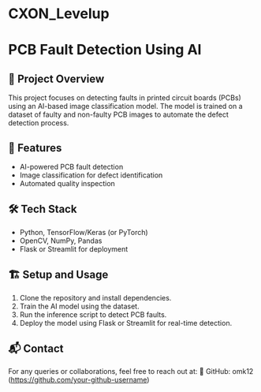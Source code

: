 # CXON_Levelup
# PCB Fault Detection Using AI

## 📌 Project Overview
This project focuses on detecting faults in printed circuit boards (PCBs) using an AI-based image classification model. The model is trained on a dataset of faulty and non-faulty PCB images to automate the defect detection process.

## 🚀 Features
- AI-powered PCB fault detection
- Image classification for defect identification
- Automated quality inspection

## 🛠️ Tech Stack
- Python, TensorFlow/Keras (or PyTorch)
- OpenCV, NumPy, Pandas
- Flask or Streamlit for deployment

## 🏗️ Setup and Usage
1. Clone the repository and install dependencies.
2. Train the AI model using the dataset.
3. Run the inference script to detect PCB faults.
4. Deploy the model using Flask or Streamlit for real-time detection.

## 📬 Contact
For any queries or collaborations, feel free to reach out at:
🔗 GitHub: omk12 (https://github.com/your-github-username)
